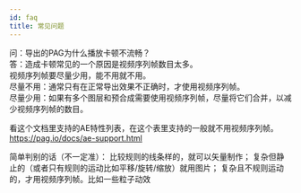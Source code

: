 ```yaml
---
id: faq
title: 常见问题
---
```


问：导出的PAG为什么播放卡顿不流畅？<br/>
答：造成卡顿常见的一个原因是视频序列帧数目太多。<br/>
视频序列帧要尽量少用，能不用就不用。<br/>
尽量不用：通常只有在正常导出效果不正确时，才使用视频序列帧。<br/>
尽量少用：如果有多个图层和预合成需要使用视频序列帧，尽量将它们合并，以减少视频序列帧的数目。<br/>

看这个文档里支持的AE特性列表，在这个表里支持的一般就不用视频序列帧。
https://pag.io/docs/ae-support.html

简单判别的话（不一定准）：
比较规则的线条样的，就可以矢量制作；
复杂但静止的（或者只有规则的运动比如平移/旋转/缩放）就用图片；
复杂且不规则运动的，才用视频序列帧。比如一些粒子动效
